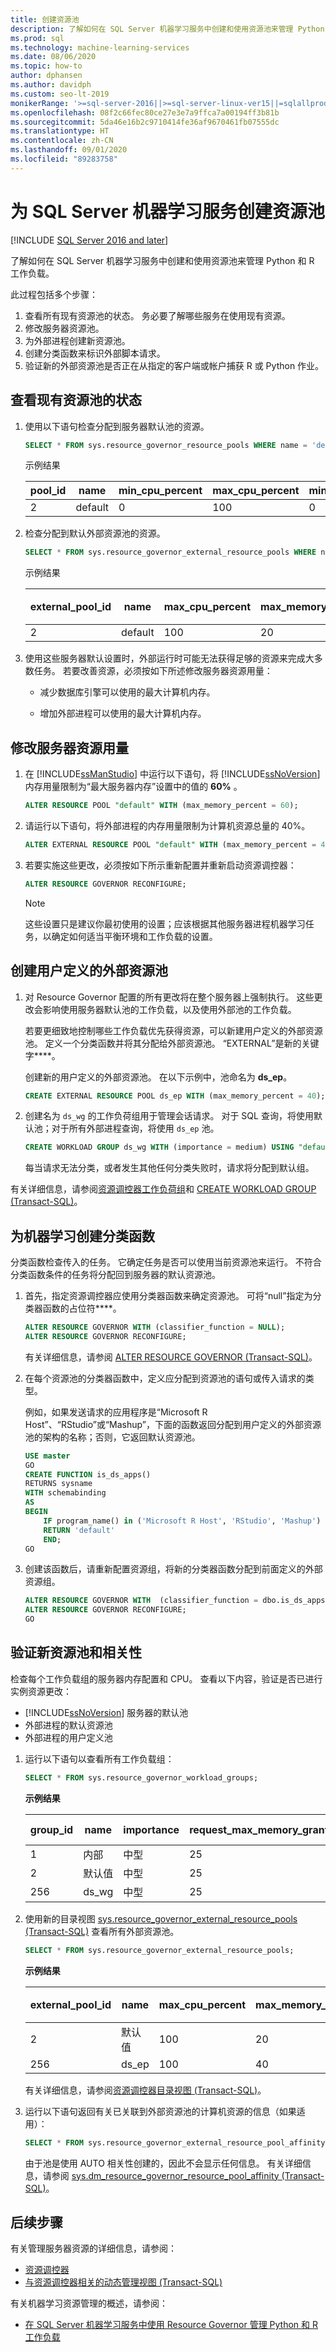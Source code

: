 ```yaml
---
title: 创建资源池
description: 了解如何在 SQL Server 机器学习服务中创建和使用资源池来管理 Python 和 R 工作负载。
ms.prod: sql
ms.technology: machine-learning-services
ms.date: 08/06/2020
ms.topic: how-to
author: dphansen
ms.author: davidph
ms.custom: seo-lt-2019
monikerRange: '>=sql-server-2016||>=sql-server-linux-ver15||=sqlallproducts-allversions'
ms.openlocfilehash: 08f2c66fec80ce27e3e7a9ffca7a00194ff3b81b
ms.sourcegitcommit: 5da46e16b2c9710414fe36af9670461fb07555dc
ms.translationtype: HT
ms.contentlocale: zh-CN
ms.lasthandoff: 09/01/2020
ms.locfileid: "89283758"
---
```

# <a name="create-a-resource-pool-for-sql-server-machine-learning-services"></a>为 SQL Server 机器学习服务创建资源池
[!INCLUDE [SQL Server 2016 and later](../../includes/applies-to-version/sqlserver2016.md)]

了解如何在 SQL Server 机器学习服务中创建和使用资源池来管理 Python 和 R 工作负载。 

此过程包括多个步骤：

1. 查看所有现有资源池的状态。 务必要了解哪些服务在使用现有资源。
2. 修改服务器资源池。
3. 为外部进程创建新资源池。
4. 创建分类函数来标识外部脚本请求。
5. 验证新的外部资源池是否正在从指定的客户端或帐户捕获 R 或 Python 作业。

<a name="bkmk_ReviewStatus"></a>

##  <a name="review-the-status-of-existing-resource-pools"></a>查看现有资源池的状态
  
1.  使用以下语句检查分配到服务器默认池的资源。
  
    ```sql
    SELECT * FROM sys.resource_governor_resource_pools WHERE name = 'default'
    ```

    示例结果 

    |pool_id|name|min_cpu_percent|max_cpu_percent|min_memory_percent|max_memory_percent|cap_cpu_percent|min_iops_per_volume|max_iops_per_volume|
    |-|-|-|-|-|-|-|-|-|
    |2|default|0|100|0|100|100|0|0|

2.  检查分配到默认外部资源池的资源。
  
    ```sql
    SELECT * FROM sys.resource_governor_external_resource_pools WHERE name = 'default'
    ```

    示例结果 

    |external_pool_id|name|max_cpu_percent|max_memory_percent|max_processes|版本|
    |-|-|-|-|-|-|
    |2|default|100|20|0|2|
 
3.  使用这些服务器默认设置时，外部运行时可能无法获得足够的资源来完成大多数任务。 若要改善资源，必须按如下所述修改服务器资源用量：
  
    -   减少数据库引擎可以使用的最大计算机内存。
  
    -   增加外部进程可以使用的最大计算机内存。

## <a name="modify-server-resource-usage"></a>修改服务器资源用量

1.  在 [!INCLUDE[ssManStudio](../../includes/ssmanstudio-md.md)] 中运行以下语句，将 [!INCLUDE[ssNoVersion](../../includes/ssnoversion-md.md)] 内存用量限制为“最大服务器内存”设置中的值的 **60%** 。

    ```sql
    ALTER RESOURCE POOL "default" WITH (max_memory_percent = 60);
    ```
  
2. 请运行以下语句，将外部进程的内存用量限制为计算机资源总量的 40%。
  
    ```sql
    ALTER EXTERNAL RESOURCE POOL "default" WITH (max_memory_percent = 40);
    ```
  
3.  若要实施这些更改，必须按如下所示重新配置并重新启动资源调控器：
  
    ```sql
    ALTER RESOURCE GOVERNOR RECONFIGURE;
    ```
  
    > [!NOTE]
    >  这些设置只是建议你最初使用的设置；应该根据其他服务器进程机器学习任务，以确定如何适当平衡环境和工作负载的设置。

## <a name="create-a-user-defined-external-resource-pool"></a>创建用户定义的外部资源池
  
1.  对 Resource Governor 配置的所有更改将在整个服务器上强制执行。 这些更改会影响使用服务器默认池的工作负载，以及使用外部池的工作负载。
  
     若要更细致地控制哪些工作负载优先获得资源，可以新建用户定义的外部资源池。 定义一个分类函数并将其分配给外部资源池。 “EXTERNAL”是新的关键字****。
  
     创建新的用户定义的外部资源池。 在以下示例中，池命名为 **ds_ep**。
  
    ```sql
    CREATE EXTERNAL RESOURCE POOL ds_ep WITH (max_memory_percent = 40);
    ```

2.  创建名为 `ds_wg` 的工作负荷组用于管理会话请求。 对于 SQL 查询，将使用默认池；对于所有外部进程查询，将使用 `ds_ep` 池。
  
    ```sql
    CREATE WORKLOAD GROUP ds_wg WITH (importance = medium) USING "default", EXTERNAL "ds_ep";
    ```
  
     每当请求无法分类，或者发生其他任何分类失败时，请求将分配到默认组。

 
有关详细信息，请参阅[资源调控器工作负荷组](../../relational-databases/resource-governor/resource-governor-workload-group.md)和 [CREATE WORKLOAD GROUP &#40;Transact-SQL&#41;](../../t-sql/statements/create-workload-group-transact-sql.md)。
  
## <a name="create-a-classification-function-for-machine-learning"></a>为机器学习创建分类函数
  
分类函数检查传入的任务。 它确定任务是否可以使用当前资源池来运行。 不符合分类函数条件的任务将分配回到服务器的默认资源池。
  
1. 首先，指定资源调控器应使用分类器函数来确定资源池。 可将“null”指定为分类器函数的占位符****。
  
    ```sql
    ALTER RESOURCE GOVERNOR WITH (classifier_function = NULL);
    ALTER RESOURCE GOVERNOR RECONFIGURE;
    ```
  
     有关详细信息，请参阅 [ALTER RESOURCE GOVERNOR (Transact-SQL)](../../t-sql/statements/alter-resource-governor-transact-sql.md)。
  
2.  在每个资源池的分类器函数中，定义应分配到资源池的语句或传入请求的类型。
  
     例如，如果发送请求的应用程序是“Microsoft R Host”、“RStudio”或“Mashup”，下面的函数返回分配到用户定义的外部资源池的架构的名称；否则，它返回默认资源池。
  
    ```sql
    USE master
    GO
    CREATE FUNCTION is_ds_apps()
    RETURNS sysname
    WITH schemabinding
    AS
    BEGIN
        IF program_name() in ('Microsoft R Host', 'RStudio', 'Mashup') RETURN 'ds_wg';
        RETURN 'default'
        END;
    GO
    ```
  
3.  创建该函数后，请重新配置资源组，将新的分类器函数分配到前面定义的外部资源组。
  
    ```sql
    ALTER RESOURCE GOVERNOR WITH  (classifier_function = dbo.is_ds_apps);
    ALTER RESOURCE GOVERNOR RECONFIGURE;
    GO
    ```

## <a name="verify-new-resource-pools-and-affinity"></a>验证新资源池和相关性

检查每个工作负载组的服务器内存配置和 CPU。 查看以下内容，验证是否已进行实例资源更改：

+ [!INCLUDE[ssNoVersion](../../includes/ssnoversion-md.md)] 服务器的默认池
+ 外部进程的默认资源池
+ 外部进程的用户定义池

1. 运行以下语句以查看所有工作负载组：

    ```sql
    SELECT * FROM sys.resource_governor_workload_groups;
    ```

    **示例结果**

    |group_id|name|importance|request_max_memory_grant_percent|request_max_cpu_time_sec|request_memory_grant_timeout_sec|max_dop|group_max_requests pool_id|pool_idd|external_pool_id|
    |-|-|-|-|-|-|-|-|-|-|
    |1|内部|中型|25|0|0|0|0|1|2|
    |2|默认值|中型|25|0|0|0|0|2|2|
    |256|ds_wg|中型|25|0|0|0|0|2|256|
  
2.  使用新的目录视图 [sys.resource_governor_external_resource_pools &#40;Transact-SQL&#41;](../../relational-databases/system-catalog-views/sys-resource-governor-external-resource-pools-transact-sql.md) 查看所有外部资源池。
  
    ```sql
    SELECT * FROM sys.resource_governor_external_resource_pools;
    ```

    **示例结果**
    
    |external_pool_id|name|max_cpu_percent|max_memory_percent|max_processes|版本|
    |-|-|-|-|-|-|
    |2|默认值|100|20|0|2|
    |256|ds_ep|100|40|0|1|
  
     有关详细信息，请参阅[资源调控器目录视图 &#40;Transact-SQL&#41;](../../relational-databases/system-catalog-views/resource-governor-catalog-views-transact-sql.md)。
  
3.  运行以下语句返回有关已关联到外部资源池的计算机资源的信息（如果适用）：
  
    ```sql
    SELECT * FROM sys.resource_governor_external_resource_pool_affinity;
    ```
  
     由于池是使用 AUTO 相关性创建的，因此不会显示任何信息。 有关详细信息，请参阅 [sys.dm_resource_governor_resource_pool_affinity &#40;Transact-SQL&#41;](../../relational-databases/system-dynamic-management-views/sys-dm-resource-governor-resource-pool-affinity-transact-sql.md)。

## <a name="next-steps"></a>后续步骤

有关管理服务器资源的详细信息，请参阅：

+ [资源调控器](../../relational-databases/resource-governor/resource-governor.md) 
+ [与资源调控器相关的动态管理视图 (Transact-SQL)](../../relational-databases/system-dynamic-management-views/resource-governor-related-dynamic-management-views-transact-sql.md)

有关机器学习资源管理的概述，请参阅：

+ [在 SQL Server 机器学习服务中使用 Resource Governor 管理 Python 和 R 工作负载](resource-governor.md)
